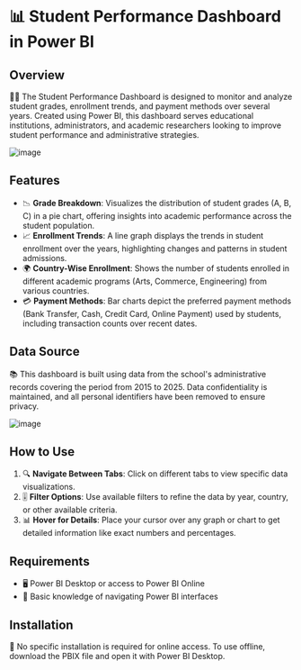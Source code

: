 # 📊 Student Performance Dashboard in Power BI

## Overview
👩‍🎓 The Student Performance Dashboard is designed to monitor and analyze student grades, enrollment trends, and payment methods over several years. Created using Power BI, this dashboard serves educational institutions, administrators, and academic researchers looking to improve student performance and administrative strategies.

![image](https://github.com/user-attachments/assets/0968eea2-8cf3-43c2-861b-938031e7c1d5)

## Features

- 📉 **Grade Breakdown**: Visualizes the distribution of student grades (A, B, C) in a pie chart, offering insights into academic performance across the student population.
- 📈 **Enrollment Trends**: A line graph displays the trends in student enrollment over the years, highlighting changes and patterns in student admissions.
- 🌍 **Country-Wise Enrollment**: Shows the number of students enrolled in different academic programs (Arts, Commerce, Engineering) from various countries.
- 💳 **Payment Methods**: Bar charts depict the preferred payment methods (Bank Transfer, Cash, Credit Card, Online Payment) used by students, including transaction counts over recent dates.

## Data Source
📚 This dashboard is built using data from the school's administrative records covering the period from 2015 to 2025. Data confidentiality is maintained, and all personal identifiers have been removed to ensure privacy.

![image](https://github.com/user-attachments/assets/a07f46f3-3388-4bd9-9946-0ccde60d3418)


## How to Use
1. 🔍 **Navigate Between Tabs**: Click on different tabs to view specific data visualizations.
2. 🎚️ **Filter Options**: Use available filters to refine the data by year, country, or other available criteria.
3. 📊 **Hover for Details**: Place your cursor over any graph or chart to get detailed information like exact numbers and percentages.

## Requirements
- 🖥️ Power BI Desktop or access to Power BI Online
- 📖 Basic knowledge of navigating Power BI interfaces

## Installation
🔽 No specific installation is required for online access. To use offline, download the PBIX file and open it with Power BI Desktop.
